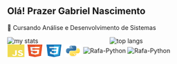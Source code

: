 ## Olá! Prazer Gabriel Nascimento
🧪 Cursando Análise e Desenvolvimento de Sistemas

<img alt="my stats" align="left" width="47%" src="https://github-readme-stats.vercel.app/api?username=ogabrielgsn&show_icons=true&theme=merko"/>
<img alt="top langs" align="left" width="47%" src="https://github-readme-stats.vercel.app/api/top-langs/?username=ogabrielgsn&show_icons=true&theme=merko&layout=compact"/>

<div style="display: inline_block"><br>
  <img align="center" alt="Rafa-Js" height="30" width="40" src="https://raw.githubusercontent.com/devicons/devicon/master/icons/javascript/javascript-plain.svg">
  <img align="center" alt="Rafa-HTML" height="30" width="40" src="https://raw.githubusercontent.com/devicons/devicon/master/icons/html5/html5-original.svg">
  <img align="center" alt="Rafa-CSS" height="30" width="40" src="https://raw.githubusercontent.com/devicons/devicon/master/icons/css3/css3-original.svg">
  <img align="center" alt="Rafa-Python" height="30" width="40" src="https://raw.githubusercontent.com/devicons/devicon/master/icons/python/python-original.svg">
  <img align="center" alt="Rafa-Python" height="30" width="40" src="https://cdn.jsdelivr.net/gh/devicons/devicon@latest/icons/php/php-original.svg">
  <img align="center" alt="Rafa-Python" height="30" width="40" src="https://cdn.jsdelivr.net/gh/devicons/devicon@latest/icons/azuresqldatabase/azuresqldatabase-original.svg" />    
</div>
